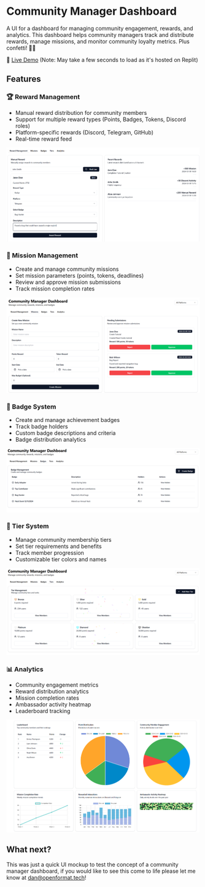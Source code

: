 # Community Manager Dashboard

A UI for a dashboard for managing community engagement, rewards, and analytics. This dashboard helps community managers track and distribute rewards, manage missions, and monitor community loyalty metrics. Plus confetti! 🎉🎉

🔗 [Live Demo](https://community-manager-dashboard.replit.app/) (Note: May take a few seconds to load as it's hosted on Replit)

## Features

### 🏆 Reward Management
- Manual reward distribution for community members
- Support for multiple reward types (Points, Badges, Tokens, Discord roles)
- Platform-specific rewards (Discord, Telegram, GitHub)
- Real-time reward feed

![Rewards](./assets/rewards.png)

### 🎯 Mission Management
- Create and manage community missions
- Set mission parameters (points, tokens, deadlines)
- Review and approve mission submissions
- Track mission completion rates

![Missions](./assets/missions.png)

### 🏅 Badge System
- Create and manage achievement badges
- Track badge holders
- Custom badge descriptions and criteria
- Badge distribution analytics

![Badges](./assets/badges.png)

### 👥 Tier System
- Manage community membership tiers
- Set tier requirements and benefits
- Track member progression
- Customizable tier colors and names

![Tiers](./assets/tiers.png)

### 📊 Analytics
- Community engagement metrics
- Reward distribution analytics
- Mission completion rates
- Ambassador activity heatmap
- Leaderboard tracking

![Analytics](./assets/analytics.png)

## What next?

This was just a quick UI mockup to test the concept of a community manager dashboard, if you would like to see this come to life please let me know at [dan@openformat.tech](mailto:dan@openformat.tech)!
